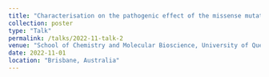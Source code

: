 ```yaml
---
title: "Characterisation on the pathogenic effect of the missense mutations of p53 via machine learning"
collection: poster
type: "Talk"
permalink: /talks/2022-11-talk-2
venue: "School of Chemistry and Molecular Bioscience, University of Queensland"
date: 2022-11-01
location: "Brisbane, Australia"
---
```


